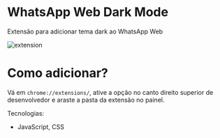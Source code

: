 # WhatsApp Web Dark Mode

Extensão para adicionar tema dark ao WhatsApp Web

![extension](https://user-images.githubusercontent.com/51785898/82586075-6109e380-9b6d-11ea-97e1-ae2a356820c0.png)

# Como adicionar?

Vá em `chrome://extensions/`, ative a opção no canto direito superior de desenvolvedor e araste a pasta da extensão no painel.

Tecnologias:

  + JavaScript, CSS
